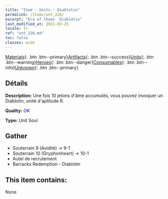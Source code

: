 ```yaml
---
title: "Item - Units - Diablotin"
permalink: /Items/unt_226/
excerpt: "Era of Chaos  Diablotin"
last_modified_at: 2021-03-25
locale: fr
ref: "unt_226.md"
toc: false
classes: wide
---
```

 [Materials](/fr/Items/){: .btn .btn--primary}[Artifacts](/fr/Items/Artifacts/){: .btn .btn--success}[Units](/fr/Items/Units/){: .btn .btn--warning}[Heroes](/fr/Items/Heroes/){: .btn .btn--danger}[Consumables](/fr/Items/Consumables/){: .btn .btn--info}[Unknown](/fr/Items/Unknown/){: .btn .btn--primary}

## Détails
 **Description:** Une fois 10 jetons d'âme accumulés, vous pouvez invoquer un Diablotin, unité d'aptitude R.

 **Quality:** <span style="color: #0000CD">OK</span>

 **Type:** Unit Soul

## Gather

*    Souterrain 9 (Avidité) -> 9-1 
*    Souterrain 10 (Gryphonheart) -> 10-1 
*    Autel de recrutement 
*    Barracks Redemption - Diablotin 

## This item contains:

  None

